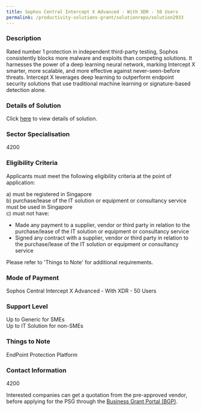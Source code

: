 ```yaml
---
title: Sophos Central Intercept X Advanced - With XDR - 50 Users
permalink: /productivity-solutions-grant/solutionrepo/solution2933
---
```


### Description

Rated number 1 protection in independent third-party testing, Sophos consistently blocks more malware and exploits than competing solutions.
It harnesses the power of a deep learning neural network, marking Intercept X smarter, more scalable, and more effective against never-seen-before threats. Intercept X leverages deep learning to outperform endpoint security solutions that use traditional machine learning or signature-based detection alone.

### Details of Solution

Click <a href='SWIZ Technologies Pte Ltd' target='_blank' rel='noopener'>here</a> to view details of solution.

### Sector Specialisation

4200

### Eligibility Criteria

Applicants must meet the following eligibility criteria at the point of application:

a) must be registered in Singapore <br>
b) purchase/lease of the IT solution or equipment or consultancy service must be used in Singapore <br>
c) must not have:
- Made any payment to a supplier, vendor or third party in relation to the purchase/lease of the IT solution or equipment or consultancy service
- Signed any contract with a supplier, vendor or third party in relation to the purchase/lease of the IT solution or equipment or consultancy service

Please refer to 'Things to Note' for additional requirements.

### Mode of Payment
Sophos Central Intercept X Advanced - With XDR - 50 Users

### Support Level
Up to Generic for SMEs <br>
Up to IT Solution for non-SMEs

### Things to Note
EndPoint Protection Platform

### Contact Information
4200

Interested companies can get a quotation from the pre-approved vendor, before applying for the PSG through the <a target='_blank' rel='noopener' href='https://www.businessgrants.gov.sg/'>Business Grant Portal (BGP)</a>.
